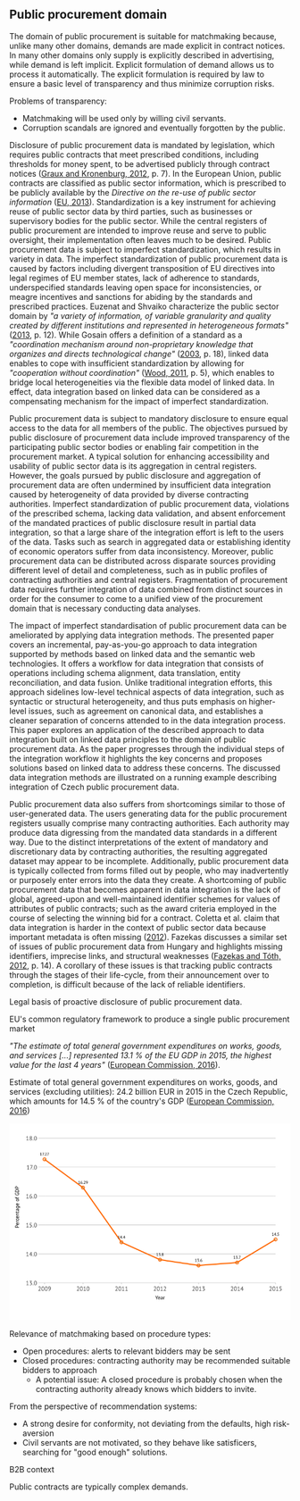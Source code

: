 ## Public procurement domain

The domain of public procurement is suitable for matchmaking because, unlike many other domains, demands are made explicit in contract notices.
In many other domains only supply is explicitly described in advertising, while demand is left implicit.
Explicit formulation of demand allows us to process it automatically.
The explicit formulation is required by law to ensure a basic level of transparency and thus minimize corruption risks.

Problems of transparency:

- Matchmaking will be used only by willing civil servants.
- Corruption scandals are ignored and eventually forgotten by the public.

Disclosure of public procurement data is mandated by legislation, which requires public contracts that meet prescribed conditions, including thresholds for money spent, to be advertised publicly through contract notices ([Graux and Kronenburg, 2012](#Graux2012), p. 7). 
In the European Union, public contracts are classified as public sector information, which is prescribed to be publicly available by the *Directive on the re-use of public sector information* ([EU, 2013](#EU2013)).
Standardization is a key instrument for achieving reuse of public sector data by third parties, such as businesses or supervisory bodies for the public sector.
While the central registers of public procurement are intended to improve reuse and serve to public oversight, their implementation often leaves much to be desired.
Public procurement data is subject to imperfect standardization, which results in variety in data.
The imperfect standardization of public procurement data is caused by factors including divergent transposition of EU directives into legal regimes of EU member states, lack of adherence to standards, underspecified standards leaving open space for inconsistencies, or meagre incentives and sanctions for abiding by the standards and prescribed practices. 
Euzenat and Shvaiko characterize the public sector domain by *"a variety of information, of variable granularity and quality created by different institutions and represented in heterogeneous formats"* ([2013](#Euzenat2013), p. 12).
While Gosain offers a definition of a standard as a *"coordination mechanism around non-proprietary knowledge that organizes and directs technological change"* ([2003](#Gosain2003), p. 18), linked data enables to cope with insufficient standardization by allowing for *"cooperation without coordination"* ([Wood, 2011](#Wood2011), p. 5), which enables to bridge local heterogeneities via the flexible data model of linked data.
In effect, data integration based on linked data can be considered as a compensating mechanism for the impact of imperfect standardization.

Public procurement data is subject to mandatory disclosure to ensure equal access to the data for all members of the public.
The objectives pursued by public disclosure of procurement data include improved transparency of the participating public sector bodies or enabling fair competition in the procurement market.
A typical solution for enhancing accessibility and usability of public sector data is its aggregation in central registers.
However, the goals pursued by public disclosure and aggregation of procurement data are often undermined by insufficient data integration caused by heterogeneity of data provided by diverse contracting authorities.
Imperfect standardization of public procurement data, violations of the prescribed schema, lacking data validation, and absent enforcement of the mandated practices of public disclosure result in partial data integration, so that a large share of the integration effort is left to the users of the data.
Tasks such as search in aggregated data or establishing identity of economic operators suffer from data inconsistency.
Moreover, public procurement data can be distributed across disparate sources providing different level of detail and completeness, such as in public profiles of contracting authorities and central registers.
Fragmentation of procurement data requires further integration of data combined from distinct sources in order for the consumer to come to a unified view of the procurement domain that is necessary conducting data analyses.

The impact of imperfect standardisation of public procurement data can be ameliorated by applying data integration methods.
The presented paper covers an incremental, pay-as-you-go approach to data integration supported by methods based on linked data and the semantic web technologies.
It offers a workflow for data integration that consists of operations including schema alignment, data translation, entity reconciliation, and data fusion.
Unlike traditional integration efforts, this approach sidelines low-level technical aspects of data integration, such as syntactic or structural heterogeneity, and thus puts emphasis on higher-level issues, such as agreement on canonical data, and establishes a cleaner separation of concerns attended to in the data integration process.
This paper explores an application of the described approach to data integration built on linked data principles to the domain of public procurement data.
As the paper progresses through the individual steps of the integration workflow it highlights the key concerns and proposes solutions based on linked data to address these concerns.
The discussed data integration methods are illustrated on a running example describing integration of Czech public procurement data.

Public procurement data also suffers from shortcomings similar to those of user-generated data. 
The users generating data for the public procurement registers usually comprise many contracting authorities. 
Each authority may produce data digressing from the mandated data standards in a different way.
Due to the distinct interpretations of the extent of mandatory and discretionary data by contracting authorities, the resulting aggregated dataset may appear to be incomplete.
Additionally, public procurement data is typically collected from forms filled out by people, who may inadvertently or purposely enter errors into the data they create.
A shortcoming of public procurement data that becomes apparent in data integration is the lack of global, agreed-upon and well-maintained identifier schemes for values of attributes of public contracts; such as the award criteria employed in the course of selecting the winning bid for a contract.
Coletta et al. claim that data integration is harder in the context of public sector data because important metadata is often missing ([2012](#Coletta2012)).
Fazekas discusses a similar set of issues of public procurement data from Hungary and highlights missing identifiers, imprecise links, and structural weaknesses ([Fazekas and Tóth, 2012](#Fazekas2012), p. 14).
A corollary of these issues is that tracking public contracts through the stages of their life-cycle, from their announcement over to completion, is difficult because of the lack of reliable identifiers.

<!-- TODO: Describe where does matchmaking fit in the public procurement process. -->

<!--
### Legal context
* Czech law
* EU directives
-->

Legal basis of proactive disclosure of public procurement data.

EU's common regulatory framework to produce a single public procurement market
<!-- Although the share of cross-country procurement is minimal. See <http://www.govtransparency.eu/wp-content/uploads/2016/03/Fazekas-Skuhrovec_OECD-Integrity-Forum_draft_160321_towebsite.pdf> -->
<!-- TODO: Work through the relevant EU directives and Czech law. -->

<!--
### Economic context
* Single market for cross-country public procurement: However, the public procurements markets in the EU member states are fragmented.
* Clientelism, collusion, bid rigging
-->

*"The estimate of total general government expenditures on works, goods, and services [...] represented 13.1 % of the EU GDP in 2015, the highest value for the last 4 years"* ([European Commission, 2016](#EuropeanCommission2016)).

Estimate of total general government expenditures on works, goods, and services (excluding utilities): 24.2 billion EUR in 2015 in the Czech Republic, which amounts for 14.5 % of the country's GDP ([European Commission, 2016](#EuropeanCommission2016))

![Public procurement's share of GDP of the Czech Republic](img/share_of_gdp.png)

<!-- 
![Public procurement's share of GDP for the Czech Republic and the EU average](img/share_of_gdp_cz_eu_comparison.png)
year,cz,euAvg
2009,17.27,14.70 
2010,16.29,14.33
2011,14.4,13.1 // It seems a different methodology was used from this year on. The estimates don't match.
2012,13.8,12.9
2013,13.6,12.8
2014,13.7,12.9
2015,14.5,13.1
Sources: Public Procurement Indicators 2015, 2014, 2013, 2012
Datawrapper: <https://datawrapper.dwcdn.net/OzbYV/1/>
-->

Relevance of matchmaking based on procedure types:

* Open procedures: alerts to relevant bidders may be sent
* Closed procedures: contracting authority may be recommended suitable bidders to approach
  * A potential issue: A closed procedure is probably chosen when the contracting authority already knows which bidders to invite.

From the perspective of recommendation systems:
* A strong desire for conformity, not deviating from the defaults, high risk-aversion <!-- TODO: Substantiate this claim. -->
* Civil servants are not motivated, so they behave like satisficers, searching for "good enough" solutions.

B2B context

Public contracts are typically complex demands.

<!--
Public procurement is an uncommon domain for recommender systems.
*"experiment designs that evaluate different algorithm variants on historical user ratings derived from the      movie domain form by far the most popular evaluation design and state of practice."* ([Jannach et al., 2010](#Jannach2010), p. 175)
-->
